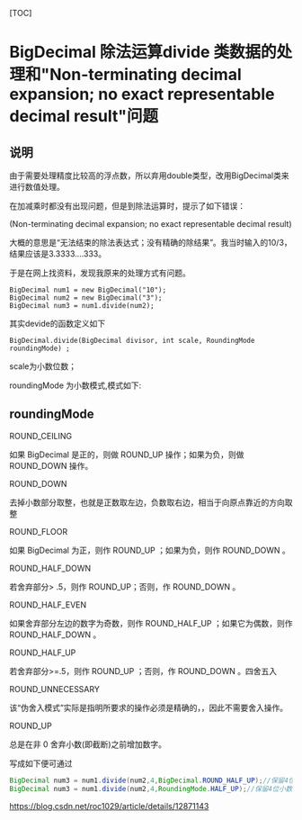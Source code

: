 [TOC]



# BigDecimal 除法运算divide 类数据的处理和"Non-terminating decimal expansion; no exact representable decimal result"问题 

## 说明

由于需要处理精度比较高的浮点数，所以弃用double类型，改用BigDecimal类来进行数值处理。

在加减乘时都没有出现问题，但是到除法运算时，提示了如下错误：

(Non-terminating decimal expansion; no exact representable decimal result)

大概的意思是“无法结束的除法表达式；没有精确的除结果”。我当时输入的10/3，结果应该是3.3333....333。

 

于是在网上找资料，发现我原来的处理方式有问题。

```
BigDecimal num1 = new BigDecimal("10");  
BigDecimal num2 = new BigDecimal("3");  
BigDecimal num3 = num1.divide(num2);  
```

其实devide的函数定义如下

```
BigDecimal.divide(BigDecimal divisor, int scale, RoundingMode roundingMode) ;
```

scale为小数位数；

roundingMode 为小数模式,模式如下:

## roundingMode 

ROUND_CEILING

如果 BigDecimal 是正的，则做 ROUND_UP 操作；如果为负，则做 ROUND_DOWN 操作。

ROUND_DOWN

去掉小数部分取整，也就是正数取左边，负数取右边，相当于向原点靠近的方向取整

ROUND_FLOOR

如果 BigDecimal 为正，则作 ROUND_UP ；如果为负，则作 ROUND_DOWN 。

ROUND_HALF_DOWN

若舍弃部分> .5，则作 ROUND_UP；否则，作 ROUND_DOWN 。

ROUND_HALF_EVEN

如果舍弃部分左边的数字为奇数，则作 ROUND_HALF_UP ；如果它为偶数，则作 ROUND_HALF_DOWN 。

ROUND_HALF_UP

若舍弃部分>=.5，则作 ROUND_UP ；否则，作 ROUND_DOWN 。四舍五入

ROUND_UNNECESSARY

该“伪舍入模式”实际是指明所要求的操作必须是精确的，，因此不需要舍入操作。

ROUND_UP

总是在非 0 舍弃小数(即截断)之前增加数字。

写成如下便可通过

```java
BigDecimal num3 = num1.divide(num2,4,BigDecimal.ROUND_HALF_UP);//保留4位小数点,四舍五入 如下等价
BigDecimal num3 = num1.divide(num2,4,RoundingMode.HALF_UP);//保留4位小数点,四舍五入
```

 



https://blog.csdn.net/roc1029/article/details/12871143